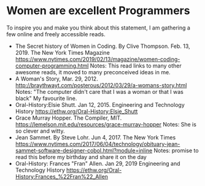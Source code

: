 # Women are excellent Programmers

To inspire you and make you think about this statement, I am gathering a few online and freely accessible reads. 

* The Secret history of Women in Coding. By Clive Thompson. Feb. 13, 2019. The New York Times Magazine https://www.nytimes.com/2019/02/13/magazine/women-coding-computer-programming.html
Notes: This read links to many other awesome reads, it moved to many preconceived ideas in me.
* A Woman's Story, Mar. 29, 2012. http://braythwayt.com/posterous/2012/03/29/a-womans-story.html
Notes: "The computer didn't care that I was a woman or that I was black" My favourite line.
* Oral-History:Elsie Shutt. Jan 12, 2015. Engineering and Technology History https://ethw.org/Oral-History:Elsie_Shutt
* Grace Murray Hopper. The Compiler, MIT. https://lemelson.mit.edu/resources/grace-murray-hopper Notes: She is so clever and witty.
* Jean Sammet. By Steve Lohr. Jun 4, 2017. The New York Times https://www.nytimes.com/2017/06/04/technology/obituary-jean-sammet-software-designer-cobol.html?module=inline Notes: promise to read this before my birthday and share it on the day
* Oral-History: Frances "Fran" Allen. Jan 29, 2019 Engineering and Technology History https://ethw.org/Oral-History:Frances_%22Fran%22_Allen


